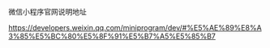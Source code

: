 微信小程序官网说明地址

https://developers.weixin.qq.com/miniprogram/dev/#%E5%AE%89%E8%A3%85%E5%BC%80%E5%8F%91%E5%B7%A5%E5%85%B7